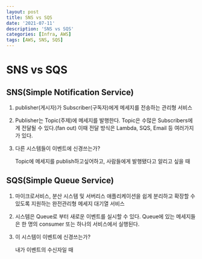 ```yaml
---
layout: post
title: SNS vs SQS
date: '2021-07-11'
description: 'SNS vs SQS'
categories: [Infra, AWS]
tags: [AWS, SNS, SQS]
---
```

# SNS vs SQS

## SNS(Simple Notification Service)

1. publisher(게시자)가 Subscriber(구독자)에게 메세지를 전송하는 관리형 서비스

2. Publisher는 Topic(주제)에 메세지를 발행한다. Topic은 수많은 Subscribers에게 전달될 수 있다.(fan out) 이때 전달 방식은 Lambda, SQS, Email 등 여러가지가 있다.

3. 다른 시스템들이 이벤트에 신경쓰는가? 

   Topic에 메세지를 publish하고싶어하고, 사람들에게 발행됐다고 알리고 싶을 때

## SQS(Simple Queue Service)

1. 마이크로서비스, 분산 시스템 및 서버리스 애플리케이션을 쉽게 분리하고 확장할 수 있도록 지원하는 완전관리형 메세지 대기열 서비스

2. 시스템은 Queue로 부터 새로운 이벤트를 실시할 수 있다. Queue에 있는 메세지들은 한 명의 consumer 또는 하나의 서비스에서 실행된다.

3. 이 시스템이 이벤트에 신경쓰는가?

   내가 이벤트의 수신자일 때

